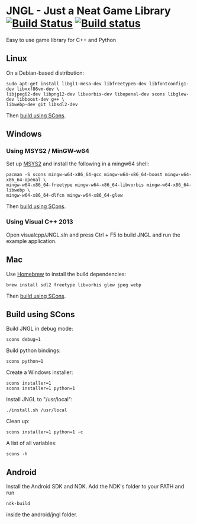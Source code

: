 # JNGL - Just a Neat Game Library [![Build Status](https://travis-ci.org/jhasse/jngl.svg?branch=master)](https://travis-ci.org/jhasse/jngl) [![Build status](https://ci.appveyor.com/api/projects/status/8gbj2tkxie9uyern?svg=true)](https://ci.appveyor.com/project/jhasse/jngl)

Easy to use game library for C++ and Python

## Linux

On a Debian-based distribution:

```
sudo apt-get install libgl1-mesa-dev libfreetype6-dev libfontconfig1-dev libxxf86vm-dev \
libjpeg62-dev libpng12-dev libvorbis-dev libopenal-dev scons libglew-dev libboost-dev g++ \
libwebp-dev git libsdl2-dev
```

Then [build using SCons](#build-using-scons).

## Windows

### Using MSYS2 / MinGW-w64

Set up [MSYS2](http://sourceforge.net/p/msys2/wiki/MSYS2%20installation/) and install the following
in a mingw64 shell:

```
pacman -S scons mingw-w64-x86_64-gcc mingw-w64-x86_64-boost mingw-w64-x86_64-openal \
mingw-w64-x86_64-freetype mingw-w64-x86_64-libvorbis mingw-w64-x86_64-libwebp \
mingw-w64-x86_64-dlfcn mingw-w64-x86_64-glew
```

Then [build using SCons](#build-using-scons).

### Using Visual C++ 2013

Open visualcpp/JNGL.sln and press Ctrl + F5 to build JNGL and run the example application.

## Mac

Use [Homebrew](http://brew.sh/) to install the build dependencies:

```
brew install sdl2 freetype libvorbis glew jpeg webp
```

Then [build using SCons](#build-using-scons).

## Build using SCons

Build JNGL in debug mode:
```
scons debug=1
```

Build python bindings:
```
scons python=1
```

Create a Windows installer:
```
scons installer=1
scons installer=1 python=1
```

Install JNGL to "/usr/local":
```
./install.sh /usr/local
```

Clean up:
```
scons installer=1 python=1 -c
```

A list of all variables:
```
scons -h
```

## Android

Install the Android SDK and NDK. Add the NDK's folder to your PATH and run
```
ndk-build
```
inside the android/jngl folder.
